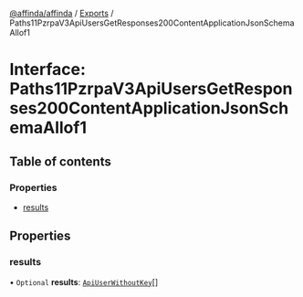 [@affinda/affinda](../README.md) / [Exports](../modules.md) / Paths11PzrpaV3ApiUsersGetResponses200ContentApplicationJsonSchemaAllof1

# Interface: Paths11PzrpaV3ApiUsersGetResponses200ContentApplicationJsonSchemaAllof1

## Table of contents

### Properties

- [results](Paths11PzrpaV3ApiUsersGetResponses200ContentApplicationJsonSchemaAllof1.md#results)

## Properties

### results

• `Optional` **results**: [`ApiUserWithoutKey`](ApiUserWithoutKey.md)[]
